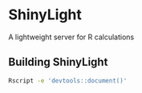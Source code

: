 # ShinyLight

A lightweight server for R calculations

## Building ShinyLight

```sh
Rscript -e 'devtools::document()'
```
